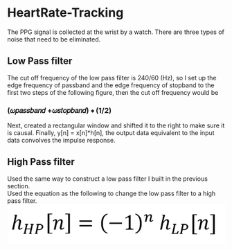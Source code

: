 # HeartRate-Tracking
The PPG signal is collected at the wrist by a watch. There are three types of noise that need to be eliminated.
## Low Pass filter
The cut off frequency of the low pass filter is 240/60 (Hz), so I set up the edge frequency of passband and the edge frequency of stopband to the first two steps of the following figure, then the cut off frequency would be  
### (𝜔𝑝𝑎𝑠𝑠𝑏𝑎𝑛𝑑 +𝜔𝑠𝑡𝑜𝑝𝑏𝑎𝑛𝑑) ∗ (1/2)  

Next, created a rectangular window and shifted it to the right to make sure it is causal. Finally, y[n] = x[n]*h[n], the output data equivalent to the input data convolves the impulse response.  


## High Pass filter
Used the same way to construct a low pass filter I built in the previous section.  
Used the equation as the following to change the low pass filter to a high pass filter.  
![equation](https://github.com/hsieh672/HeartRate-Tracking/blob/main/imag/equation.png)

